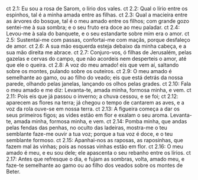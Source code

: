 ct 2.1: Eu sou a rosa de Sarom, o lírio dos vales.
ct 2.2: Qual o lírio entre os espinhos, tal é a minha amada entre as filhas.
ct 2.3: Qual a macieira entre as árvores do bosque, tal é o meu amado entre os filhos; com grande gozo sentei-me à sua sombra; e o seu fruto era doce ao meu paladar.
ct 2.4: Levou-me à sala do banquete, e o seu estandarte sobre mim era o amor.
ct 2.5: Sustentai-me com passas, confortai-me com maçãs, porque desfaleço de amor.
ct 2.6: A sua mão esquerda esteja debaixo da minha cabeça, e a sua mão direita me abrace.
ct 2.7: Conjuro-vos, ó filhas de Jerusalém, pelas gazelas e cervas do campo, que não acordeis nem desperteis o amor, até que ele o queira.
ct 2.8: A voz do meu amado! eis que vem aí, saltando sobre os montes, pulando sobre os outeiros.
ct 2.9: O meu amado é semelhante ao gamo, ou ao filho do veado; eis que está detrás da nossa parede, olhando pelas janelas, lançando os olhos pelas grades.
ct 2.10: Fala o meu amado e me diz: Levanta-te, amada minha, formosa minha, e vem.
ct 2.11: Pois eis que já passou o inverno; a chuva cessou, e se foi;
ct 2.12: aparecem as flores na terra; já chegou o tempo de cantarem as aves, e a voz da rola ouve-se em nossa terra.
ct 2.13: A figueira começa a dar os seus primeiros figos; as vides estão em flor e exalam o seu aroma. Levanta-te, amada minha, formosa minha, e vem.
ct 2.14: Pomba minha, que andas pelas fendas das penhas, no oculto das ladeiras, mostra-me o teu semblante faze-me ouvir a tua voz; porque a tua voz é doce, e o teu semblante formoso.
ct 2.15: Apanhai-nos as raposas, as raposinhas, que fazem mal às vinhas; pois as nossas vinhas estão em flor.
ct 2.16: O meu amado é meu, e eu sou dele; ele apascenta o seu rebanho entre os lírios.
ct 2.17: Antes que refresque o dia, e fujam as sombras, volta, amado meu, e faze-te semelhante ao gamo ou ao filho dos veados sobre os montes de Beter.
